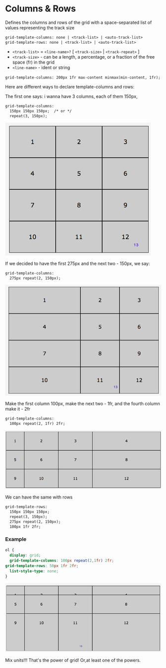 # Columns & Rows

Defines the columns and rows of the grid with a space-separated list of values representing the track size

```
grid-template-columns: none | <track-list> | <auto-track-list>
grid-template-rows: none | <track-list> | <auto-track-list>
```

* `<track-list>` = `<line-name>?` [ `<track-size>` | `<track-repeat>` ]
* `<track-size>` - can be a length, a percentage, or a fraction of the free space (fr) in the grid
* `<line-name>` - ident or string

`grid-template-columns: 200px 1fr max-content minmax(min-content, 1fr);`

Here are different ways to declare template-columns and rows:

The first one says: i wanna have 3 columns, each of them 150px, 

```
grid-template-columns: 
  150px 150px 150px;  /* or */
  repeat(3, 150px);
```
![grid-repeat](../grid-repeat.png)

If we decided to have the first 275px and the next two - 150px, we say:

```
grid-template-columns: 
  275px repeat(2, 150px);
```

![grid-different](../grid-different.png)

Make the first column 100px, make the next two - 1fr, and the fourth column make it - 2fr

```
grid-template-columns: 
  100px repeat(2, 1fr) 2fr;
```

![grid-fr](../grid-fr.png)

We can have the same with rows

```
grid-template-rows: 
  150px 150px 150px;
  repeat(3, 150px);
  275px repeat(2, 150px);
  100px 1fr 2fr;
  ```
### Example 

```css
ol { 
  display: grid;
  grid-template-columns: 100px repeat(2,1fr) 2fr;
grid-template-rows: 50px 1fr 2fr;
  list-style-type: none;
}
```
![grid-rows](../grid-rows.png)

Mix units!!!
That's the power of grid! Or,at least one of the powers.

